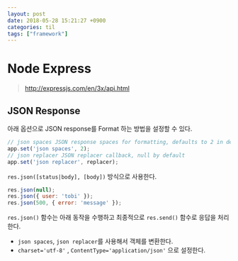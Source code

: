 ```yaml
---
layout: post
date: 2018-05-28 15:21:27 +0900
categories: til
tags: ["framework"]
---
```


# Node Express

> <http://expressjs.com/en/3x/api.html>

## JSON Response

아래 옵션으로 JSON response를 Format 하는 방법을 설정할 수 있다.

```js
// json spaces JSON response spaces for formatting, defaults to 2 in development, 0 in production
app.set('json spaces', 2);
// json replacer JSON replacer callback, null by default
app.set('json replacer', replacer);
```

`res.json([status|body], [body])` 방식으로 사용한다.


```js
res.json(null);
res.json({ user: 'tobi' });
res.json(500, { error: 'message' });
```

`res.json()` 함수는 아래 동작을 수행하고 최종적으로 `res.send()` 함수로 응답을 처리한다.

- `json spaces`, `json replacer`를 사용해서 객체를 변환한다.
- `charset='utf-8'` , `ContentType='application/json'` 으로 설정한다.
